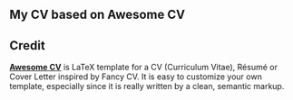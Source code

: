 My CV based on Awesome CV
---


## Credit

[**Awesome CV**](https://github.com/posquit0/Awesome-CV) is LaTeX template for a
CV (Curriculum Vitae), Résumé or Cover Letter inspired by Fancy CV. It is easy
to customize your own template, especially since it is really written by a
clean, semantic markup.

